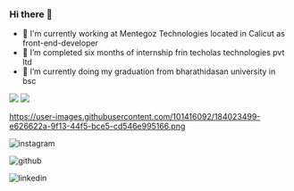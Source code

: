 ### Hi there 👋


- 🔭 I'm currently working at Mentegoz Technologies located in Calicut as front-end-developer
- 🔭 I’m completed  six months of internship frin techolas technologies pvt ltd
- 🌱 I’m currently doing my graduation from bharathidasan university in bsc

<img src="https://github-readme-stats.vercel.app/api?username=adil-shabab&show_icons=true&theme=radical" />
<img src="https://github-readme-stats.vercel.app/api/top-langs/?username=adil-shabab&layout=compact" />


<a href="" >https://user-images.githubusercontent.com/101416092/184023499-e626622a-9f13-44f5-bce5-cd546e995166.png</a>


![instagram](https://user-images.githubusercontent.com/101416092/184023499-e626622a-9f13-44f5-bce5-cd546e995166.png)

![github](https://user-images.githubusercontent.com/101416092/184023518-797df740-ed68-4b17-8541-a3718ece145b.png)

![linkedin](https://user-images.githubusercontent.com/101416092/184023582-2dbf7978-cd37-40f9-981d-c5fbd72401c1.png)

